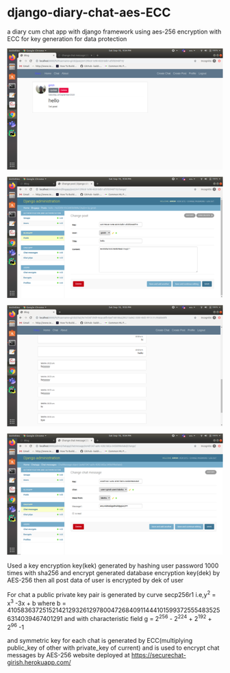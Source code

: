 # django-diary-chat-aes-ECC
a diary cum chat app with django framework using aes-256 encryption with ECC for key generation for data protection

![HEllo](/images/post.png?raw=true "post on user screen")

![Hello](/images/post_encrypt.png?raw=true "post on database")

![HEllo](/images/chat.png?raw=true "chat on user screen")

![Hello](/images/chat_encrypt.png?raw=true "chat on database")

Used a key encryption key(kek) generated by hashing user password 1000 times with sha256 and encrypt generated database encryption key(dek) by AES-256
then all post data of user is encrypted by dek of user

For chat a public private key pair is generated by curve secp256r1 i.e,y<sup>2</sup> = x<sup>3</sup> -3x + b where b = 41058363725152142129326129780047268409114441015993725554835256314039467401291 and with characteristic field g = 2<sup>256</sup> - 2<sup>224</sup> + 2<sup>192</sup> + 2<sup>96</sup> -1

and symmetric key for each chat is generated by ECC(multiplying public_key of other with private_key of current) and is used to encrypt chat messages by AES-256
website deployed at https://securechat-girish.herokuapp.com/

